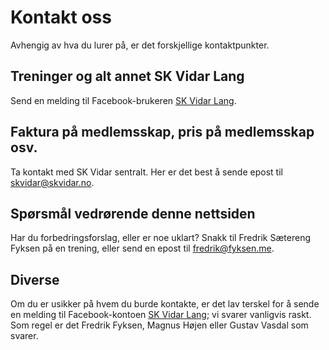 # Kontakt oss

Avhengig av hva du lurer på, er det forskjellige kontaktpunkter.

## Treninger og alt annet SK Vidar Lang

Send en melding til Facebook-brukeren [SK Vidar Lang](https://www.facebook.com/SKVidarLang).

## Faktura på medlemsskap, pris på medlemsskap osv.

Ta kontakt med SK Vidar sentralt. Her er det best å sende epost til [skvidar@skvidar.no](mailto:skvidar@skvidar.no).

## Spørsmål vedrørende denne nettsiden

Har du forbedringsforslag, eller er noe uklart? Snakk til Fredrik Sætereng Fyksen på en trening, eller send en epost til [fredrik@fyksen.me](mailto:fredrik@fyksen.me).

## Diverse

Om du er usikker på hvem du burde kontakte, er det lav terskel for å sende en melding til Facebook-kontoen [SK Vidar Lang](https://www.facebook.com/SKVidarLang); vi svarer vanligvis raskt. Som regel er det Fredrik Fyksen, Magnus Højen eller Gustav Vasdal som svarer.
